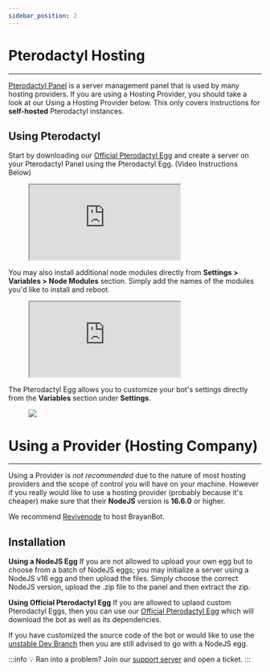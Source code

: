 ```yaml
---
sidebar_position: 2
---
```


# Pterodactyl Hosting
---

[Pterodactyl Panel](https://pterodactyl.io/) is a server management panel that is used by many hosting providers.
If you are using a Hosting Provider, you should take a look at our Using a Hosting Provider below. This only covers instructions for **self-hosted** Pterodactyl instances.

## Using Pterodactyl

Start by downloading our [Official Pterodactyl Egg](/) and create a server on your Pterodactyl Panel using the Pterodactyl Egg. (Video Instructions Below)

<figure class="mdx-video" markdown>
  <div class="mdx-video__inner">
    <iframe src="https://i.zorino.in/ZLXmsedge_Q4FbuWKa1a.mp4" allowfullscreen></iframe>
  </div>
</figure>

You may also install additional node modules directly from **Settings > Variables > Node Modules** section. Simply add the names of the modules you'd like to install and reboot.
<figure class="mdx-video" markdown>
  <div class="mdx-video__inner">
    <iframe src="https://i.zorino.in/ESJmsedge_uhfR8DiFF6.mp4" allowfullscreen></iframe>
  </div>
</figure>


The Pterodactyl Egg allows you to customize your bot's settings directly from the **Variables** section under **Settings**.
<figure>
  <div>
    <img src="https://i.zorino.in/KGTmsedge_g5opAI43OX.png"></img>
  </div>
</figure>

# Using a Provider (Hosting Company)
---
Using a Provider is _not recommended_ due to the nature of most hosting providers and the scope of control you will have on your machine. However if you really would like to use a hosting provider (probably because it's cheaper) make sure that their **NodeJS** version is **16.6.0** or higher.

We recommend [Revivenode](https://revivenode.com/discord.html) to host BrayanBot.

## Installation

**Using a NodeJS Egg**
If you are not allowed to upload your own egg but to choose from a batch of NodeJS eggs; you may initialize a server using a NodeJS v16 egg and then upload the files. Simply choose the correct NodeJS version, upload the .zip file to the panel and then extract the zip.

**Using Official Pterodactyl Egg**
If you are allowed to uplaod custom Pterodactyl Eggs, then you can use our [Official Pterodactyl Egg](/) which will download the bot as well as its dependencies.

If you have customized the source code of the bot or would like to use the [unstable Dev Branch](/) then you are still advised to go with a NodeJS egg.

:::info 💡 Ran into a problem?
Join our [support server](https://brayanbot.dev/discord) and open a ticket.
:::